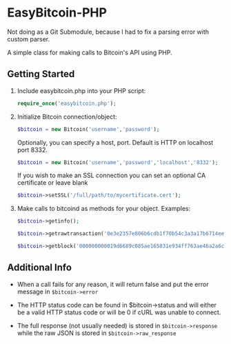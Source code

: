 EasyBitcoin-PHP
===============

Not doing as a Git Submodule, because I had to fix a parsing error with custom
parser.

A simple class for making calls to Bitcoin's API using PHP.

Getting Started
---------------
1. Include easybitcoin.php into your PHP script:

    ```php
    require_once('easybitcoin.php');
    ```
2. Initialize Bitcoin connection/object:

    ```php
    $bitcoin = new Bitcoin('username','password');
    ```

    Optionally, you can specify a host, port. Default is HTTP on localhost port 8332.

    ```php
    $bitcoin = new Bitcoin('username','password','localhost','8332');
    ```

    If you wish to make an SSL connection you can set an optional CA certificate or leave blank
    ```php
    $bitcoin->setSSL('/full/path/to/mycertificate.cert');
    ````

3. Make calls to bitcoind as methods for your object. Examples:

    ```php
    $bitcoin->getinfo();
    
    $bitcoin->getrawtransaction('0e3e2357e806b6cdb1f70b54c3a3a17b6714ee1f0e68bebb44a74b1efd512098',1);
    
    $bitcoin->getblock('000000000019d6689c085ae165831e934ff763ae46a2a6c172b3f1b60a8ce26f');
    ```

Additional Info
---------------
* When a call fails for any reason, it will return false and put the error message in `$bitcoin->error`

* The HTTP status code can be found in $bitcoin->status and will either be a valid HTTP status code or will be 0 if cURL was unable to connect.

* The full response (not usually needed) is stored in `$bitcoin->response` while the raw JSON is stored in `$bitcoin->raw_response`
